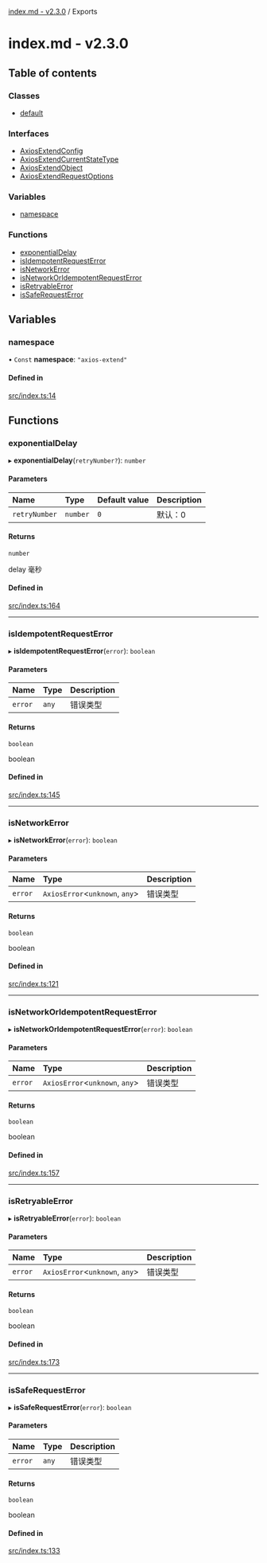 [index.md - v2.3.0](README.md) / Exports

# index.md - v2.3.0

## Table of contents

### Classes

-   [default](classes/default.md)

### Interfaces

-   [AxiosExtendConfig](interfaces/AxiosExtendConfig.md)
-   [AxiosExtendCurrentStateType](interfaces/AxiosExtendCurrentStateType.md)
-   [AxiosExtendObject](interfaces/AxiosExtendObject.md)
-   [AxiosExtendRequestOptions](interfaces/AxiosExtendRequestOptions.md)

### Variables

-   [namespace](modules.md#namespace)

### Functions

-   [exponentialDelay](modules.md#exponentialdelay)
-   [isIdempotentRequestError](modules.md#isidempotentrequesterror)
-   [isNetworkError](modules.md#isnetworkerror)
-   [isNetworkOrIdempotentRequestError](modules.md#isnetworkoridempotentrequesterror)
-   [isRetryableError](modules.md#isretryableerror)
-   [isSafeRequestError](modules.md#issaferequesterror)

## Variables

### namespace

• `Const` **namespace**: `"axios-extend"`

#### Defined in

[src/index.ts:14](https://github.com/saqqdy/axios-ex/blob/b8757f7/src/index.ts#L14)

## Functions

### exponentialDelay

▸ **exponentialDelay**(`retryNumber?`): `number`

#### Parameters

| Name          | Type     | Default value | Description |
| :------------ | :------- | :------------ | :---------- |
| `retryNumber` | `number` | `0`           | 默认：0     |

#### Returns

`number`

delay 毫秒

#### Defined in

[src/index.ts:164](https://github.com/saqqdy/axios-ex/blob/b8757f7/src/index.ts#L164)

---

### isIdempotentRequestError

▸ **isIdempotentRequestError**(`error`): `boolean`

#### Parameters

| Name    | Type  | Description |
| :------ | :---- | :---------- |
| `error` | `any` | 错误类型    |

#### Returns

`boolean`

boolean

#### Defined in

[src/index.ts:145](https://github.com/saqqdy/axios-ex/blob/b8757f7/src/index.ts#L145)

---

### isNetworkError

▸ **isNetworkError**(`error`): `boolean`

#### Parameters

| Name    | Type                            | Description |
| :------ | :------------------------------ | :---------- |
| `error` | `AxiosError`<`unknown`, `any`\> | 错误类型    |

#### Returns

`boolean`

boolean

#### Defined in

[src/index.ts:121](https://github.com/saqqdy/axios-ex/blob/b8757f7/src/index.ts#L121)

---

### isNetworkOrIdempotentRequestError

▸ **isNetworkOrIdempotentRequestError**(`error`): `boolean`

#### Parameters

| Name    | Type                            | Description |
| :------ | :------------------------------ | :---------- |
| `error` | `AxiosError`<`unknown`, `any`\> | 错误类型    |

#### Returns

`boolean`

boolean

#### Defined in

[src/index.ts:157](https://github.com/saqqdy/axios-ex/blob/b8757f7/src/index.ts#L157)

---

### isRetryableError

▸ **isRetryableError**(`error`): `boolean`

#### Parameters

| Name    | Type                            | Description |
| :------ | :------------------------------ | :---------- |
| `error` | `AxiosError`<`unknown`, `any`\> | 错误类型    |

#### Returns

`boolean`

boolean

#### Defined in

[src/index.ts:173](https://github.com/saqqdy/axios-ex/blob/b8757f7/src/index.ts#L173)

---

### isSafeRequestError

▸ **isSafeRequestError**(`error`): `boolean`

#### Parameters

| Name    | Type  | Description |
| :------ | :---- | :---------- |
| `error` | `any` | 错误类型    |

#### Returns

`boolean`

boolean

#### Defined in

[src/index.ts:133](https://github.com/saqqdy/axios-ex/blob/b8757f7/src/index.ts#L133)
